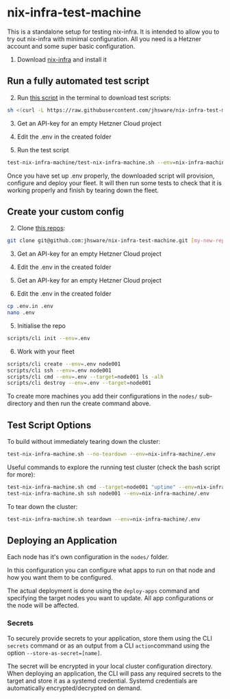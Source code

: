 # nix-infra-test-machine
This is a standalone setup for testing nix-infra. It is intended to allow you to try out nix-infra with minimal configuration. All you need is a Hetzner account and some super basic configuration.

1. Download [nix-infra](https://github.com/jhsware/nix-infra/releases) and install it

## Run a fully automated test script

2. Run [this script](https://github.com/jhsware/nix-infra-test-machine/blob/main/scripts/get-test.sh) in the terminal to download test scripts:

```sh
sh <(curl -L https://raw.githubusercontent.com/jhsware/nix-infra-test-machine/refs/heads/main/scripts/get-test.sh)
```
3. Get an API-key for an empty Hetzner Cloud project

4. Edit the .env in the created folder

5. Run the test script

```sh
test-nix-infra-machine/test-nix-infra-machine.sh --env=nix-infra-machine/.env
```

Once you have set up .env properly, the downloaded script will provision, configure and deploy your fleet. It will then run some tests to check that it is working properly and finish by tearing down the fleet.

## Create your custom config

2. Clone [this repos](https://github.com/jhsware/nix-infra-test-machine):

```sh
git clone git@github.com:jhsware/nix-infra-test-machine.git [my-new-repo]
```

3. Get an API-key for an empty Hetzner Cloud project

4. Edit the .env in the created folder

3. Get an API-key for an empty Hetzner Cloud project

4. Edit the .env in the created folder

```sh
cp .env.in .env
nano .env
```

5. Initialise the repo

```sh
scripts/cli init --env=.env
```

6. Work with your fleet

```sh
scripts/cli create --env=.env node001
scripts/cli ssh --env=.env node001
scripts/cli cmd --env=.env --target=node001 ls -alh
scripts/cli destroy --env=.env --target=node001
```

To create more machines you add their configurations in the `nodes/` sub-directory and then run the create command above.

## Test Script Options

To build without immediately tearing down the cluster:

```sh
test-nix-infra-machine.sh --no-teardown --env=nix-infra-machine/.env
```

Useful commands to explore the running test cluster (check the bash script for more):

```sh
test-nix-infra-machine.sh cmd --target=node001 "uptime" --env=nix-infra-machine/.env
test-nix-infra-machine.sh ssh node001 --env=nix-infra-machine/.env
```

To tear down the cluster:

```sh
test-nix-infra-machine.sh teardown --env=nix-infra-machine/.env
```

## Deploying an Application
Each node has it's own configuration in the `nodes/` folder.

In this configuration you can configure what apps to run on that node and how you want them to be configured.

The actual deployment is done using the `deploy-apps` command and specifying the target nodes you want to update. All app configurations or the node will be affected.

### Secrets
To securely provide secrets to your application, store them using the CLI `secrets` command or as an output from a CLI `action`command using the option `--store-as-secret=[name]`.

The secret will be encrypted in your local cluster configuration directory. When deploying an application, the CLI will pass any required secrets to the target and store it as a systemd credential. Systemd credentials are automatically encrypted/decrypted on demand.
